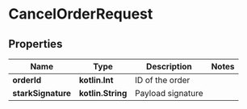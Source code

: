 
# CancelOrderRequest

## Properties
Name | Type | Description | Notes
------------ | ------------- | ------------- | -------------
**orderId** | **kotlin.Int** | ID of the order | 
**starkSignature** | **kotlin.String** | Payload signature | 



